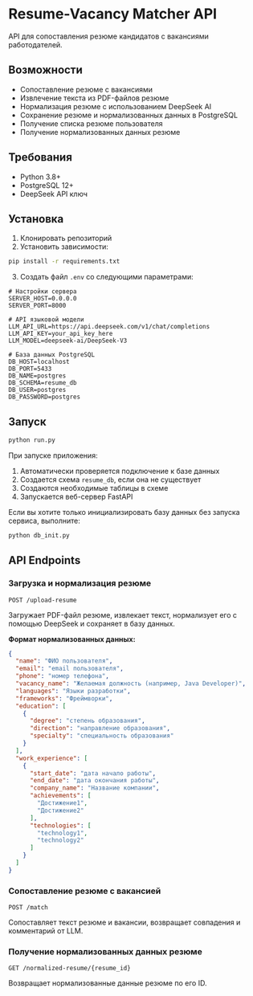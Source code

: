 # Resume-Vacancy Matcher API

API для сопоставления резюме кандидатов с вакансиями работодателей.

## Возможности

- Сопоставление резюме с вакансиями
- Извлечение текста из PDF-файлов резюме
- Нормализация резюме с использованием DeepSeek AI
- Сохранение резюме и нормализованных данных в PostgreSQL
- Получение списка резюме пользователя
- Получение нормализованных данных резюме

## Требования

- Python 3.8+
- PostgreSQL 12+
- DeepSeek API ключ

## Установка

1. Клонировать репозиторий
2. Установить зависимости:

```bash
pip install -r requirements.txt
```

3. Создать файл `.env` со следующими параметрами:

```
# Настройки сервера
SERVER_HOST=0.0.0.0
SERVER_PORT=8000

# API языковой модели
LLM_API_URL=https://api.deepseek.com/v1/chat/completions
LLM_API_KEY=your_api_key_here
LLM_MODEL=deepseek-ai/DeepSeek-V3

# База данных PostgreSQL
DB_HOST=localhost
DB_PORT=5433
DB_NAME=postgres
DB_SCHEMA=resume_db
DB_USER=postgres
DB_PASSWORD=postgres
```

## Запуск

```bash
python run.py
```

При запуске приложения:
1. Автоматически проверяется подключение к базе данных
2. Создается схема `resume_db`, если она не существует
3. Создаются необходимые таблицы в схеме
4. Запускается веб-сервер FastAPI

Если вы хотите только инициализировать базу данных без запуска сервиса, выполните:

```bash
python db_init.py
```

## API Endpoints

### Загрузка и нормализация резюме

`POST /upload-resume`

Загружает PDF-файл резюме, извлекает текст, нормализует его с помощью DeepSeek и сохраняет в базу данных.

**Формат нормализованных данных:**

```json
{
  "name": "ФИО пользователя",
  "email": "email пользователя",
  "phone": "номер телефона",
  "vacancy_name": "Желаемая должность (например, Java Developer)",
  "languages": "Языки разработки",
  "frameworks": "Фреймворки",
  "education": [
    {
      "degree": "степень образования",
      "direction": "направление образования",
      "specialty": "специальность образования"
    }
  ],
  "work_experience": [
    {
      "start_date": "дата начало работы",
      "end_date": "дата окончания работы",
      "company_name": "Название компании",
      "achievements": [
        "Достижение1",
        "Достижение2"
      ],
      "technologies": [
        "technology1",
        "technology2"
      ]
    }
  ]
}
```

### Сопоставление резюме с вакансией

`POST /match`

Сопоставляет текст резюме и вакансии, возвращает совпадения и комментарий от LLM.

### Получение нормализованных данных резюме

`GET /normalized-resume/{resume_id}`

Возвращает нормализованные данные резюме по его ID.
